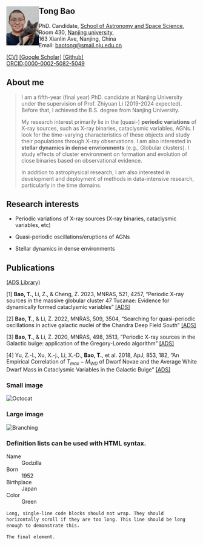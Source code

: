 
## Tong Bao <img src="https://github.com/baotong6/baotong6.github.io/blob/main/thumbnail.png" alt="profile" style="zoom:10%;" align="left" />
PhD. Candidate,
[School of Astronomy and Space Science](https://astronomy.nju.edu.cn/),  
Room 430,
[Nanjing university](https://www.nju.edu.cn/),  
163 Xianlin Ave, Nanjing, China  
Email: baotong@smail.nju.edu.cn


[[CV]](https://baotong6.github.io)
[[Google Scholar]](https://scholar.google.com/citations?user=8Fr_PVwAAAAJ&hl=zh-CN&oi=sra)
[[Github]](https://github.com/baotong6)  
[ORCID:0000-0002-5082-5049](https://orcid.org/my-orcid?orcid=0000-0002-5082-5049)

## About me

> I am a fifth-year (final year) PhD. candidate at  Nanjing University under the supervision of Prof. Zhiyuan Li (2019-2024 expected). Before that, I achieved the B.S. degree from Nanjing University.
>
> 
>
> My research interest primarily lie in the (quasi-) **periodic variations** of X-ray sources, such as X-ray binaries, cataclysmic variables, AGNs. I look for the time-varying characteristics of these objects and study their populations through X-ray observations. I am also interested in **stellar dynamics in dense envrionments** (e.g., Globular clusters). I study effects of cluster environment on formation and evolution of close binaries based on observational evidence.
>
> 
>
> In addition to astrophysical research, I am also interested in development and deployment of methods in data-intensive research, particularly in the time domains.

## Research interests
*  Periodic variations of X-ray sources (X-ray binaries, cataclysmic variables, etc) 

*  Quasi-periodic oscillations/eruptions of AGNs

*  Stellar dynamics in dense environments



## Publications
[(ADS Library)](https://ui.adsabs.harvard.edu/public-libraries/K1kOb_WdRjqt3FJZWBtBWw)  

[1] **Bao, T.**, Li, Z., & Cheng, Z. 2023, MNRAS, 521, 4257, “Periodic X-ray sources in the massive globular cluster 47 Tucanae: Evidence for dynamically formed cataclysmic variables” [[ADS]](https://ui.adsabs.harvard.edu/abs/2023MNRAS.521.4257B)

[2] **Bao, T.**, & Li, Z. 2022, MNRAS, 509, 3504, “Searching for quasi-periodic oscillations in active galactic nuclei of the Chandra Deep Field South” [[ADS]](https://ui.adsabs.harvard.edu/abs/2022MNRAS.509.3504B/abstract)


[3] **Bao, T.**, & Li, Z. 2020, MNRAS, 498, 3513, “Periodic X-ray sources in the Galactic bulge: application of the Gregory-Loredo algorithm” [[ADS]](https://ui.adsabs.harvard.edu/abs/2020MNRAS.498.3513B/abstract)


[4] Yu, Z.-l., Xu, X.-j., Li, X.-D., **Bao, T.**, et al. 2018, ApJ, 853, 182, “An Empirical Correlation of $T_{max} -M_{WD}$ of Dwarf Novae and the Average White Dwarf Mass in Cataclysmic Variables in the Galactic Bulge” [[ADS]](https://ui.adsabs.harvard.edu/abs/2018ApJ...853..182Y)





<!--[Link to another page](./another-page.html).-->


### Small image

![Octocat](https://github.githubassets.com/images/icons/emoji/octocat.png)

### Large image

![Branching](https://guides.github.com/activities/hello-world/branching.png)


### Definition lists can be used with HTML syntax.

<dl>
<dt>Name</dt>
<dd>Godzilla</dd>
<dt>Born</dt>
<dd>1952</dd>
<dt>Birthplace</dt>
<dd>Japan</dd>
<dt>Color</dt>
<dd>Green</dd>
</dl>

```
Long, single-line code blocks should not wrap. They should horizontally scroll if they are too long. This line should be long enough to demonstrate this.
```

```
The final element.
```
